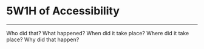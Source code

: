 # 5W1H of Accessibility

---

Who did that?
What happened?
When did it take place?
Where did it take place?
Why did that happen?
